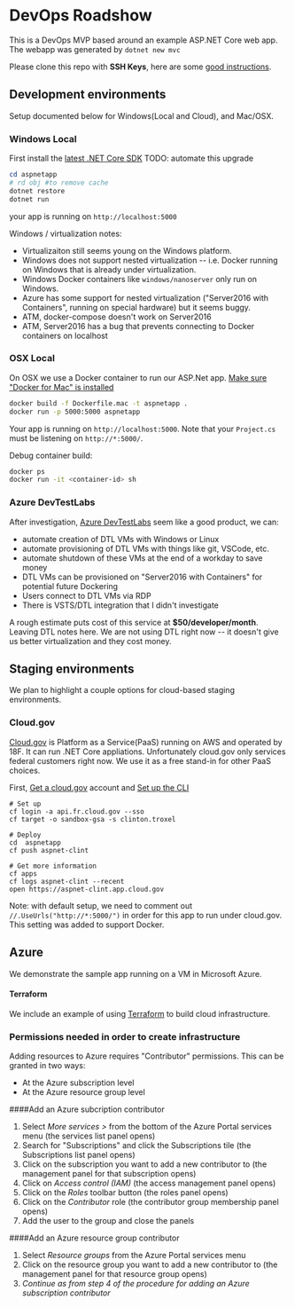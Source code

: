 # DevOps Roadshow
This is a DevOps MVP based around an example ASP.NET Core web app. The webapp was generated by `dotnet new mvc`

Please clone this repo with **SSH Keys**, here are some [good instructions](https://help.github.com/articles/generating-a-new-ssh-key-and-adding-it-to-the-ssh-agent/#platform-windows).

## Development environments
Setup documented below for Windows(Local and Cloud), and Mac/OSX.

### Windows Local 
First install the [latest .NET Core SDK](https://www.microsoft.com/net/core#windowscmd) TODO: automate this upgrade

```ps1
cd aspnetapp
# rd obj #to remove cache
dotnet restore
dotnet run
```

your app is running on `http://localhost:5000`

Windows / virtualization notes:
- Virtualizaiton still seems young on the Windows platform.
- Windows does not support nested virtualization -- i.e. Docker running on Windows that is already under virtualization.
- Windows Docker containers like `windows/nanoserver` only run on Windows.
- Azure has some support for nested virtualization ("Server2016 with Containers", running on special hardware) but it seems buggy.
- ATM, docker-compose doesn't work on Server2016
- ATM, Server2016 has a bug that prevents connecting to Docker containers on localhost

### OSX Local
On OSX we use a Docker container to run our ASP.Net app.  [Make sure "Docker for Mac" is installed](https://docs.docker.com/docker-for-mac/install/#download-docker-for-mac)

```sh
docker build -f Dockerfile.mac -t aspnetapp .
docker run -p 5000:5000 aspnetapp
```

Your app is running on `http://localhost:5000`.  Note that your `Project.cs` must be listening on `http://*:5000/`. 

Debug container build:
```sh
docker ps
docker run -it <container-id> sh
```

### Azure DevTestLabs
After investigation, [Azure DevTestLabs](https://azure.microsoft.com/en-us/services/devtest-lab/) seem like a good product, we can:
- automate creation of DTL VMs with Windows or Linux
- automate provisioning of DTL VMs with things like git, VSCode, etc.
- automate shutdown of these VMs at the end of a workday to save money
- DTL VMs can be provisioned on "Server2016 with Containers" for potential future Dockering
- Users connect to DTL VMs via RDP
- There is VSTS/DTL integration that I didn't investigate

A rough estimate puts cost of this service at **$50/developer/month**.
Leaving DTL notes here. We are not using DTL right now -- it doesn't give us better virtualization and they cost money.

## Staging environments

We plan to highlight a couple options for cloud-based staging environments.

### Cloud.gov
[Cloud.gov](https://cloud.gov) is Platform as a Service(PaaS) running on AWS and operated by 18F.  It can run .NET Core appliations.
Unfortunately cloud.gov only services federal customers right now. We use it as a free stand-in for other PaaS choices.

First, [Get a cloud.gov](https://cloud.gov/docs/getting-started/accounts/) account and [Set up the CLI](https://cloud.gov/docs/getting-started/setup/)

```
# Set up
cf login -a api.fr.cloud.gov --sso
cf target -o sandbox-gsa -s clinton.troxel

# Deploy
cd  aspnetapp
cf push aspnet-clint

# Get more information
cf apps
cf logs aspnet-clint --recent
open https://aspnet-clint.app.cloud.gov
```

Note: with default setup, we need to comment out `//.UseUrls("http://*:5000/")` in order for this app to run under cloud.gov.  This setting was added to support Docker.

## Azure

We demonstrate the sample app running on a VM in Microsoft Azure.

#### Terraform
We include an example of using [Terraform](https://terraform.io) to build cloud infrastructure.

### Permissions needed in order to create infrastructure

Adding resources to Azure requires "Contributor" permissions.  This can be granted in two ways:
- At the Azure subscription level
- At the Azure resource group level 

####Add an Azure subcription contributor
1.  Select _More services >_ from the bottom of the Azure Portal services menu (the services list panel opens)
2.  Search for "Subscriptions" and click the Subscriptions tile (the Subscriptions list panel opens)
3.  Click on the subscription you want to add a new contributor to (the management panel for that subscription opens)
4.  Click on _Access control (IAM)_ (the access management panel opens)
5.  Click on the _Roles_ toolbar button (the roles panel opens)
6.  Click on the _Contributor_ role (the contributor group membership panel opens)
7.  Add the user to the group and close the panels

####Add an Azure resource group contributor
1.  Select _Resource groups_ from the Azure Portal services menu
2.  Click on the resource group you want to add a new contributor to (the management panel for that resource group opens)
3.  _Continue as from step 4 of the procedure for adding an Azure subscription contributor_
